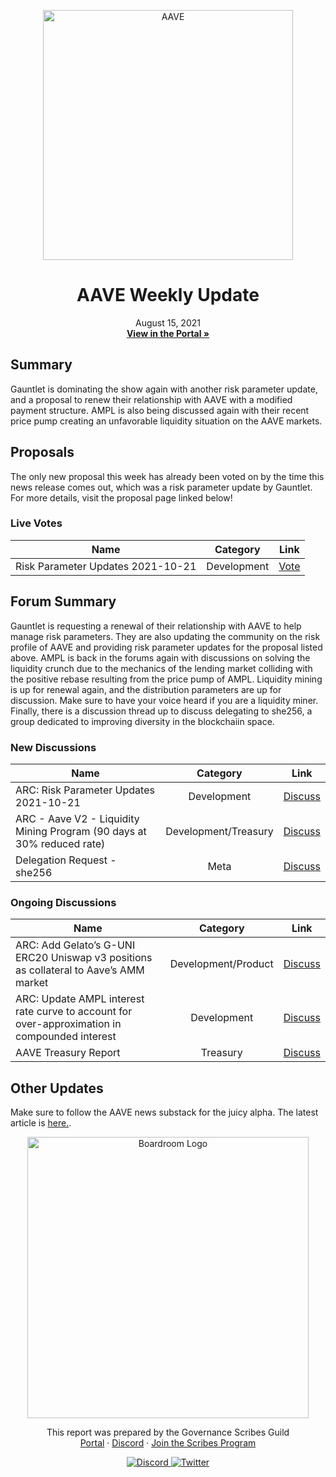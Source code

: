 <p align="center">
  <a href="http://app.boardroom.info/aave">
    <img src="https://pakimhostedimages.s3.amazonaws.com/0+DdTT4AumgM-dIVzz.jpg" alt="AAVE" width="400" />
  </a>
  <h1 align="center">AAVE Weekly Update</h1>
  <p align="center">
    August 15, 2021
  <br />
  <a href="http://app.boardroom.info/aave"><strong>View in the Portal »</strong></a>
  <br />
  </p>
</p>

## Summary

Gauntlet is dominating the show again with another risk parameter update, and a proposal to renew their relationship with AAVE with a modified payment structure. AMPL is also being discussed again with their recent price pump creating an unfavorable liquidity situation on the AAVE markets.

## Proposals

The only new proposal this week has already been voted on by the time this news release comes out, which was a risk parameter update by Gauntlet. For more details, visit the proposal page linked below!

### Live Votes

| Name          | Category      | Link   |
| ------------- |:-------------:| :-----:|
| Risk Parameter Updates 2021-10-21 | Development | [Vote](https://app.boardroom.info/aave/proposal/cHJvcG9zYWw6YWF2ZTpkZWZhdWx0OjQz)

## Forum Summary

Gauntlet is requesting a renewal of their relationship with AAVE to help manage risk parameters. They are also updating the community on the risk profile of AAVE and providing risk parameter updates for the proposal listed above. AMPL is back in the forums again with discussions on solving the liquidity crunch due to the mechanics of the lending market colliding with the positive rebase resulting from the price pump of AMPL. Liquidity mining is up for renewal again, and the distribution parameters are up for discussion. Make sure to have your voice heard if you are a liquidity miner. Finally, there is a discussion thread up to discuss delegating to she256, a group dedicated to improving diversity in the blockchaiin space.

### New Discussions

| Name          | Category      | Link   |
| ------------- |:-------------:| :-----:|
| ARC: Risk Parameter Updates 2021-10-21 | Development | [Discuss](https://governance.aave.com/t/arc-q2-dynamic-risk-parameters/5955)
| ARC - Aave V2 - Liquidity Mining Program (90 days at 30% reduced rate) | Development/Treasury | [Discuss](https://governance.aave.com/t/arc-aave-v2-liquidity-mining-program-90-days-at-30-reduced-rate/5946)
| Delegation Request - she256 | Meta | [Discuss](https://governance.aave.com/t/delegation-request-she256/5949)

### Ongoing Discussions

| Name          | Category      | Link   |
| ------------- |:-------------:| :-----:|
| ARC: Add Gelato’s G-UNI ERC20 Uniswap v3 positions as collateral to Aave’s AMM market | Development/Product | [Discuss](https://governance.aave.com/t/arc-add-gelato-s-g-uni-erc20-uniswap-v3-positions-as-collateral-to-aave-s-amm-market/5687)
| ARC: Update AMPL interest rate curve to account for over-approximation in compounded interest | Development | [Discuss](https://governance.aave.com/t/arc-update-ampl-interest-rate-curve-to-account-for-over-approximation-in-compounded-interest/5350)
| AAVE Treasury Report | Treasury | [Discuss](https://governance.aave.com/t/aave-treasury-report/5575)

## Other Updates

Make sure to follow the AAVE news substack for the juicy alpha. The latest article is [here.](https://aavenews.substack.com/p/aave-news-risk-section-new-grantees).

<p align="center">
  <a href="http://app.boardroom.info/">
    <img src="https://i.ibb.co/PFcchnQ/boardroom.png" alt="Boardroom Logo" width="450" />
  </a>
</p>

<p align="center">
	This report was prepared by the Governance Scribes Guild
  <br />
  <a href="http://boardroom.info/">Portal</a>
  ·
  <a href="https://discord.com/invite/tgrTFg9">Discord</a>
  ·
  <a href="https://boardroom.mirror.xyz/JHrN8nVy_J4C7Xzj37zoyPANg0ZnNszhWy9YOZHC0lM">Join the Scribes Program</a>
</p>

<p align="center">
  <a href="https://discord.gg/CEZ8WfuK8s">
    <img src="https://img.shields.io/badge/Discord-Join-7289da?style=for-the-badge&logo=discord&logoColor=white" alt="Discord" />
  </a>
  <a href="https://twitter.com/boardroom_info">
    <img src="https://img.shields.io/badge/Twitter-Follow-1da1f2?style=for-the-badge&logo=twitter&logoColor=white" alt="Twitter" />
  </a>
</p>
